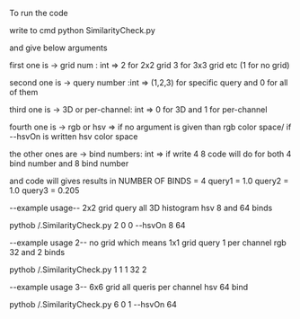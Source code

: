 To run the code

write to cmd python SimilarityCheck.py 

and give below arguments 

first one is -> grid num : int => 2 for 2x2 grid  3 for 3x3 grid etc  (1 for no grid)

second one is -> query number :int  => (1,2,3) for specific query and 0 for all of them

third one is -> 3D or per-channel: int  => 0 for 3D and 1 for per-channel

fourth one is -> rgb or hsv => if no argument is given than rgb color space/ if --hsvOn is written hsv color space

the other ones are -> bind numbers: int =>  if write 4 8   code will do for both 4 bind number and 8 bind number



and code will gives results in 
NUMBER OF BINDS = 4
query1 = 1.0
query2 = 1.0
query3 = 0.205





--example usage--
2x2 grid
query all
3D histogram
hsv 
8 and 64 binds

pythob /.SimilarityCheck.py 2 0 0 --hsvOn 8 64


--example usage 2--
no grid which means 1x1 grid
query 1
per channel
rgb
32 and 2 binds

pythob /.SimilarityCheck.py 1 1 1 32 2


--example usage 3--
6x6 grid
all queris
per channel
hsv
64 bind

pythob /.SimilarityCheck.py 6 0 1 --hsvOn 64



